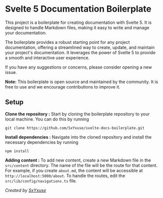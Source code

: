 # Svelte 5 Documentation Boilerplate

This project is a boilerplate for creating documentation with Svelte 5. It is designed to handle Markdown files, making it easy to write and manage your documentation.

The boilerplate provides a robust starting point for any project documentation, offering a streamlined way to create, update, and maintain your project's documentation. It leverages the power of Svelte 5 to provide a smooth and interactive user experience.

If you have any suggestions or concerns, please consider opening a new issue.

**Note:** This boilerplate is open source and maintained by the community. It is free to use and we encourage contributions to improve it.

## Setup

**Clone the repository :** Start by cloning the boilerplate repository to your local machine. You can do this by running

```untype
git clone https://github.com/SxYxuse/svelte-docs-boilerplate.git
```

**Install dependencies :** Navigate into the cloned repository and install the necessary dependencies by running

```untype
npm install
```

**Adding content :** To add new content, create a new Markdown file in the `src/content` directory. The name of the file will be the route for that content. For example, if you create `about.md`, the content will be accessible at `http://localhost:5000/about`. To handle the routes, edit the `src/lib/config/navigations.ts` file.

_Created by [SxYxuse](https://github.com/SxYxuse)_
